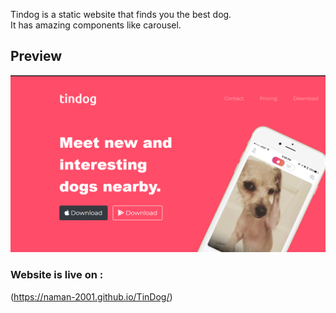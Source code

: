 Tindog is a static website that finds you the best dog.<br/>
It has amazing components like carousel.

## Preview

<img src="./images/tindog.png" width="700px" >

### Website is live on :

(https://naman-2001.github.io/TinDog/)
